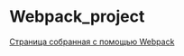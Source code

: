 # Webpack_project

[Страница собранная с помощью Webpack](https://dmitriy-lab.github.io/Webpack_project/dist/)
